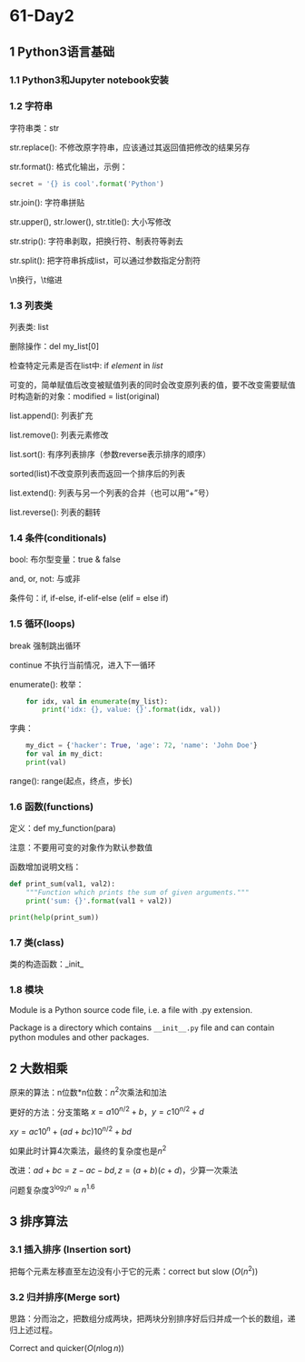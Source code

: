 # 61-Day2
## 1 Python3语言基础
### 1.1 Python3和Jupyter notebook安装

### 1.2 字符串

字符串类：str

str.replace(): 不修改原字符串，应该通过其返回值把修改的结果另存

str.format(): 格式化输出，示例：

~~~python
secret = '{} is cool'.format('Python')
~~~

str.join(): 字符串拼贴

str.upper(), str.lower(), str.title(): 大小写修改

str.strip(): 字符串剥取，把换行符、制表符等剥去

str.split(): 把字符串拆成list，可以通过参数指定分割符

\n换行，\t缩进

### 1.3 列表类

列表类: list

删除操作：del my_list[0]

检查特定元素是否在list中: if *element* in *list*

可变的，简单赋值后改变被赋值列表的同时会改变原列表的值，要不改变需要赋值时构造新的对象：modified = list(original)

list.append(): 列表扩充

list.remove(): 列表元素修改

list.sort(): 有序列表排序（参数reverse表示排序的顺序）

sorted(list)不改变原列表而返回一个排序后的列表

list.extend(): 列表与另一个列表的合并（也可以用“+”号）

list.reverse(): 列表的翻转

### 1.4 条件(conditionals)

bool: 布尔型变量：true & false

and, or, not: 与或非

条件句：if, if-else, if-elif-else (elif = else if)

### 1.5 循环(loops)

break 强制跳出循环

continue 不执行当前情况，进入下一循环

enumerate(): 枚举：

~~~python
	for idx, val in enumerate(my_list):
    	print('idx: {}, value: {}'.format(idx, val))
~~~

字典：

```python
	my_dict = {'hacker': True, 'age': 72, 'name': 'John Doe'}
	for val in my_dict:
    print(val)
```
range(): range(起点，终点，步长)


### 1.6 函数(functions)

定义：def my_function(para)

注意：不要用可变的对象作为默认参数值

函数增加说明文档：

~~~python
def print_sum(val1, val2):
    """Function which prints the sum of given arguments."""
    print('sum: {}'.format(val1 + val2))

print(help(print_sum))
~~~

### 1.7 类(class)

类的构造函数：\_init_

### 1.8 模块
Module is a Python source code file, i.e. a file with .py extension.

Package is a directory which contains `__init__.py` file and can contain python modules and other packages. 

## 2 大数相乘

原来的算法：n位数*n位数：$n^2$次乘法和加法

更好的方法：分支策略 $x=a10^{n/2}+b$，$y=c10^{n/2}+d$

$xy=ac 10^n+(ad+bc)10^{n/2}+bd$

如果此时计算4次乘法，最终的复杂度也是$n^2$

改进：$ad+bc=z-ac-bd,z=(a+b)(c+d)$，少算一次乘法 

问题复杂度$3^{\log_2n}≈n^{1.6}$

## 3 排序算法

### 3.1 插入排序 (Insertion sort)

把每个元素左移直至左边没有小于它的元素：correct but slow ($O(n^2)$)

### 3.2 归并排序(Merge sort)

思路：分而治之，把数组分成两块，把两块分别排序好后归并成一个长的数组，递归上述过程。

Correct and quicker($O(n\log n)$)






